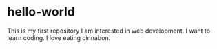 # hello-world
This is my first repository
I am interested in web development. I want to learn coding. I love eating cinnabon.
